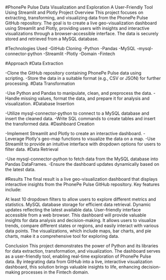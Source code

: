 #PhonePe Pulse Data Visualization and Exploration
A User-Friendly Tool Using Streamlit and Plotly
Project Overview
This project focuses on extracting, transforming, and visualizing data from the PhonePe Pulse GitHub repository. The goal is to create a live geo-visualization dashboard using Streamlit and Plotly, providing users with insights and interactive visualizations through a browser-accessible interface. The data is securely stored and retrieved from a MySQL database.

#Technologies Used
-GitHub Cloning
-Python
-Pandas
-MySQL
-mysql-connector-python
-Streamlit
-Plotly
-Domain
-Fintech

#Approach
#Data Extraction

-Clone the GitHub repository containing PhonePe Pulse data using scripting.
-Store the data in a suitable format (e.g., CSV or JSON) for further processing.
#Data Transformation

-Use Python and Pandas to manipulate, clean, and preprocess the data.
-Handle missing values, format the data, and prepare it for analysis and visualization.
#Database Insertion

-Utilize mysql-connector-python to connect to a MySQL database and insert the cleaned data.
-Write SQL commands to create tables and insert the transformed data.
#Dashboard Creation

-Implement Streamlit and Plotly to create an interactive dashboard.
-Leverage Plotly's geo-map functions to visualize the data on a map.
-Use Streamlit to provide an intuitive interface with dropdown options for users to filter data.
#Data Retrieval

-Use mysql-connector-python to fetch data from the MySQL database into Pandas DataFrames.
-Ensure the dashboard updates dynamically based on the latest data.

#Results
The final result is a live geo-visualization dashboard that displays interactive insights from the PhonePe Pulse GitHub repository. Key features include:

At least 10 dropdown filters to allow users to explore different metrics and statistics.
MySQL database storage for efficient data retrieval.
Dynamic updates reflecting the latest available data.
User-friendly interface accessible from a web browser.
This dashboard will provide valuable insights for data analysis and decision-making. It allows users to visualize trends, compare different states or regions, and easily interact with various data points. The visualizations, which include maps, bar charts, and pie charts, make it a comprehensive tool for exploring data.

Conclusion
This project demonstrates the power of Python and its libraries for data extraction, transformation, and visualization. The dashboard serves as a user-friendly tool, enabling real-time exploration of PhonePe Pulse data. By integrating data from GitHub into a live, interactive visualization dashboard, this solution brings valuable insights to life, enhancing decision-making processes in the Fintech domain.

